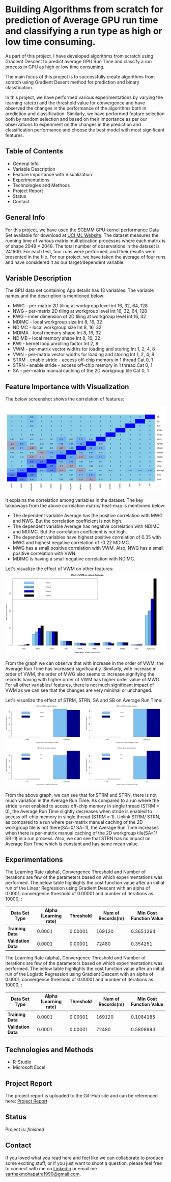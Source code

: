 # Building Algorithms from scratch for prediction of Average GPU run time and classifying a run type as high or low time consuming.
As part of this project, I have developed algorithms from scratch using Gradient Descent to predict average GPU Run Time and 
classify a run process in GPU as high or low time consuming.

The main focus of this project is to successfully create algorithms from scratch using Gradient Desent method for prediction and binary classfication. 

In this project, we have performed various experimentations by varying the learning rate(α) and the threshold value for convergence and 
have observed the changes in the performance of the algorithms both in prediction and classification. 
Similarly, we have performed feature selection both by random selection and based on their importance as per our observations to 
experiment on the changes in the prediction and classification performance and choose the best model with most significant features.

## Table of Contents

* General Info
* Variable Description
* Feature Importance with Visualization
* Experimentations
* Technologies and Methods
* Project Report
* Status
* Contact

## General Info

For this project, we have used the SGEMM GPU kernel performance Data Set available for download at [UCI ML Website](https://archive.ics.uci.edu/ml/datasets/SGEMM+GPU+kernel+performance). The dataset measures 
the running time of various matrix multiplication processes where each matrix is of shape 2048 × 2048. The total number of observations 
in the dataset is 241600. For each test, four runs were performed, and their results were presented in the file. For our project, we 
have taken the average of four runs and have considered it as our target/dependent variable. 


## Variable Description

The GPU data set containing App details has 13 variables. The variable names and the description is mentioned below:

  - MWG - per-matrix 2D tiling at workgroup level	int	16, 32, 64, 128
  - NWG - per-matrix 2D tiling at workgroup level	int	16, 32, 64, 128
  - KWG - inner dimension of 2D tiling at workgroup level	int	16, 32
  - MDIMC - local workgroup size	Int	8, 16, 32
  - NDIMC - local workgroup size	Int	8, 16, 32
  - MDIMA - local memory shape	Int	8, 16, 32
  - NDIMB - local memory shape	Int	8, 16, 32
  - KWI - kernel loop unrolling factor	Int	2, 8
  - VWM - per-matrix vector widths for loading and storing	Int	1, 2, 4, 8
  - VWN - per-matrix vector widths for loading and storing	Int	1, 2, 4, 8
  - STRM - enable stride - access off-chip memory in 1 thread	Cat	0, 1
  - STRN - enable stride - access off-chip memory in 1 thread	Cat	0, 1
  - SA - per-matrix manual caching of the 2D workgroup tile	Cat	0, 1

  
 ## Feature Importance with Visualization
 
 The below screenshot shows the correlation of features:
 
 ![Heat-Map showing correlation](https://github.com/Sarthak-Mohapatra/Building-Algorithm-from-scratch-for-prediction-of-Average-GPU-run-time-and-classifying-the-run-type./blob/master/Heat-Map)
 
 It explains the correlation among variables in the dataset. The key takeaways from the above correlation matrix/ heat-map is mentioned below:
  - The dependent variable Average has the positive correlation with MWG and NWG. But the correlation coefficient is not high.
  - The dependent variable Average has negative correlation with NDIMC and MDIMC. But the correlation coefficient is not high.
  - The dependent variables have highest positive correlation of 0.35 with MWG and highest negative correlation of -0.22 MDIMC.
  - MWG has a small positive correlation with VWM. Also, NWG has a small positive correlation with VWN.
  - MDIMC is having a small negative correlation with NDIMC. 

Let's visualize the effect of VWM on other features:
![Effect of VWM](https://github.com/Sarthak-Mohapatra/Building-Algorithm-from-scratch-for-prediction-of-Average-GPU-run-time-and-classifying-the-run-type./blob/master/VWM%20effect)

From the graph we can observe that with increase in the order of VWM, the Average Run Time has increased significantly. Similarly, with increase in order of VWM, the order of MWG also seems to increase signifying the records having with higher order of VWM has higher order value of MWG. For all other variables/ features, there is not much significant impact of VWM as we can see that the changes are very minimal or unchanged.

Let's visualize the effect of STRM, STRN, SA and SB on Average Run Time:
![Effect of Categorical Variables](https://github.com/Sarthak-Mohapatra/Building-Algorithm-from-scratch-for-prediction-of-Average-GPU-run-time-and-classifying-the-run-type./blob/master/Categorical%20plots)

From the above graph, we can see that for STRM and STRN, there is not much variation in the Average Run Time. As compared to a run where the stride is not enabled to access off-chip memory in single thread (STRM = 0), the Average Run Time slightly decreases when stride is enabled to access off-chip memory in single thread (STRM = 1). Unlink STRM/ STRN, as compared to a run where per-matrix manual caching of the 2D workgroup tile is not there(SA=0/ SA=1), the Average Run Time increases when there is per-matrix manual caching of the 2D workgroup tile(SA=1/ SB=1) in a run process. 
Also, we can see that STRN has no impact on Average Run Time which is constant and has same mean value.

 ## Experimentations
 
 The Learning Rate (alpha), Convergence Threshold and Number of Iterations are few of the parameters based on which experimentations was 
 performed. The below table highlights the cost function value after an initial run of the Linear Regression using Gradient Descent with an alpha of 0.0001, convergence threshold of 0.00001 and number of iterations as 10000, 
 :
 

| __Data Set Type__ | __Alpha (Learning rate)__ | __Threshold__ |	__Num of Records(m)__ | __Min Cost Function Value__ |
| ----------------- | ------------------------- | ------------- | --------------------- | --------------------------- |
| __Training Data__ |	0.0001|	0.00001 |	169120 |	0.3651264 |
| __Validation Data__ |	0.0001 |	0.00001 |	72480 |	0.354251 |


The Learning Rate (alpha), Convergence Threshold and Number of Iterations are few of the parameters based on which experimentations was 
performed. The below table highlights the cost function value after an initial run of the Logistic Regression using Gradient Descent with an alpha of 0.0001, convergence threshold of 0.00001 and number of iterations as 10000, 
 :

| __Data Set Type__ | __Alpha (Learning rate)__ | __Threshold__ |	__Num of Records(m)__ | __Min Cost Function Value__ |
| ----------------- | ------------------------- | ------------- | --------------------- | --------------------------- |
| __Training Data__ |	0.0001|	0.00001 |	169120 |	0.1084185 |
| __Validation Data__ |	0.0001 |	0.00001 |	72480 |	0.5808993 |


## Technologies and Methods

* R-Studio
* Microsoft Excel

## Project Report

The project report is uploaded to the Git-Hub site and can be referenced here: [Project Report](https://github.com/Sarthak-Mohapatra/Building-Algorithm-from-scratch-for-prediction-of-Average-GPU-run-time-and-classifying-the-run-type./blob/master/Project%20Report.docx)

## Status

Project is: *finished*

## Contact

If you loved what you read here and feel like we can collaborate to produce some exciting stuff, or if you just want to shoot a question,
please feel free to connect with me on [LinkedIn](https://www.linkedin.com/in/sarthakmohapatra1990/) or email me sarthakmohapatra1990@gmail.com.
